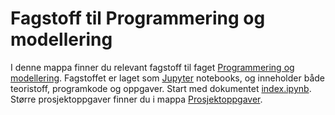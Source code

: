Fagstoff til Programmering og modellering
=========================================
I denne mappa finner du relevant fagstoff til faget [Programmering og modellering](https://github.com/fagstoff/ProgMod/tree/master/Læreplan). Fagstoffet er laget som [Jupyter](https://jupyter.org/) notebooks, og inneholder både teoristoff, programkode og oppgaver. Start med dokumentet [index.ipynb](index.ipynb). Større prosjektoppgaver finner du i mappa [Prosjektoppgaver](https://github.com/fagstoff/ProgMod/tree/master/Prosjektoppgaver).
